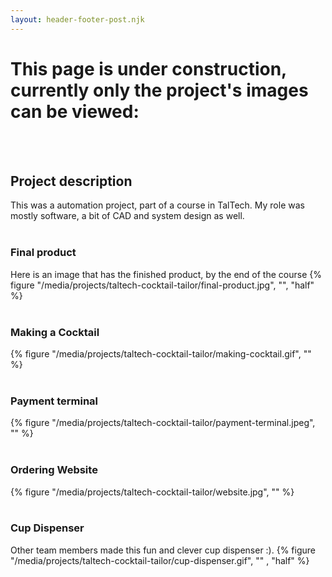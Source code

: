 ```yaml
---
layout: header-footer-post.njk
---
```


# This page is under construction, currently only the project's images can be viewed:
<br><br>

## Project description
This was a automation project, part of a course in TalTech. My role was mostly software, a bit of CAD and system design as well.
<br><br>

### Final product
Here is an image that has the finished product, by the end of the course
{% figure "/media/projects/taltech-cocktail-tailor/final-product.jpg", "", "half" %}
<br><br>

### Making a Cocktail
{% figure "/media/projects/taltech-cocktail-tailor/making-cocktail.gif", "" %}
<br><br>

### Payment terminal
{% figure "/media/projects/taltech-cocktail-tailor/payment-terminal.jpeg", "" %}
<br><br>

### Ordering Website
{% figure "/media/projects/taltech-cocktail-tailor/website.jpg", "" %}
<br><br>

### Cup Dispenser
Other team members made this fun and clever cup dispenser :).
{% figure "/media/projects/taltech-cocktail-tailor/cup-dispenser.gif", "" , "half" %}
<br><br>

